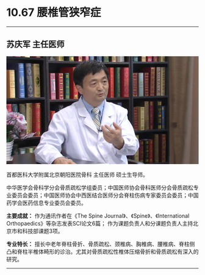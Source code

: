 # 10.67 腰椎管狭窄症

---

## 苏庆军 主任医师

![1682055976241](image/c10_067/1682055976241.png)

首都医科大学附属北京朝阳医院骨科 主任医师 硕士生导师。

中华医学会骨科学分会骨质疏松学组委员；中国医师协会骨科医师分会骨质疏松专业委员会委员；中国医师协会中西医结合医师分会脊柱伤病专家委员会委员；中国药学会医药信息专业委员会委员。


**主要成就：** 作为通讯作者在《The Spine Journal》、《Spine》、《International Orthopaedics》等杂志发表SCI论文6篇；
作为课题负责人和分课题负责人主持北京市和科技部课题3项。


**专业特长：** 擅长中老年脊柱骨折、骨质疏松、颈椎病、胸椎病、腰椎病、脊柱侧凸和脊柱半椎体畸形的诊治。尤其对骨质疏松性椎体压缩骨折和骨质疏松有深入的研究。

---
